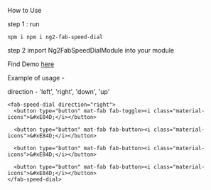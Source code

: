 How to Use

step 1 : run
```
npm i npm i ng2-fab-speed-dial
```
step 2
import Ng2FabSpeedDialModule into your module

Find Demo [here](https://kumar529.github.io/demoNg2FabSpeedDial/)

Example of usage - 

direction - 'left', 'right', 'down', 'up'
```
<fab-speed-dial direction="right">
  <button type="button" mat-fab fab-toggle><i class="material-icons">&#xE84D;</i></button>
  
  <button type="button" mat-fab fab-button><i class="material-icons">&#xE84D;</i></button>
  
  <button type="button" mat-fab fab-button><i class="material-icons">&#xE84D;</i></button>
  
  <button type="button" mat-fab fab-button><i class="material-icons">&#xE84D;</i></button>
</fab-speed-dial>
```
